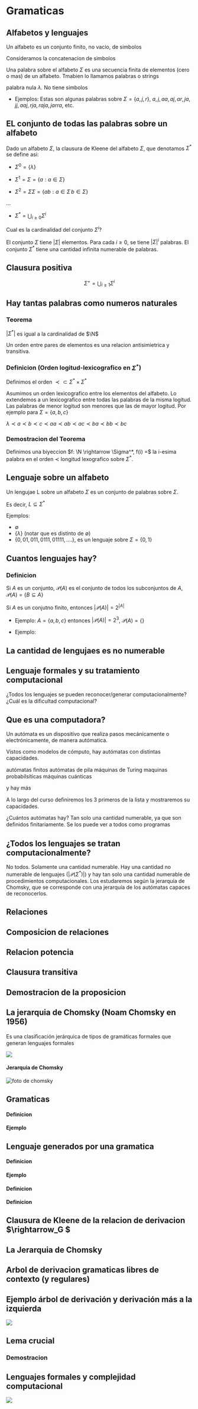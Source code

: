 # Gramaticas

## Alfabetos y lenguajes

Un alfabeto es un conjunto finito, no vacio, de simbolos

Consideramos la concatenacion de simbolos

Una palabra sobre el alfabeto $\Sigma$ es una secuencia finita de elementos (cero o mas) de un alfabeto. Tmabien lo llamamos palabras o strings

palabra nula $\lambda$. No tiene simbolos

- Ejemplos: Estas son algunas palabras sobre $\Sigma = \{a,j,r\}$, $a, j, aa, aj, ar, ja, jj, aaj, rja, raja, jarra$, etc.

## EL conjunto de todas las palabras sobre un alfabeto

Dado un alfabeto $\Sigma$, la clausura de Kleene del alfabeto $\Sigma$, que denotamos $\Sigma^*$ se define asi:

- $\Sigma^0 = \{\lambda\}$

- $\Sigma^1 = \Sigma = \{a : a\in \Sigma\}$

- $\Sigma^2 = \Sigma\Sigma = \{ab : a\in \Sigma\, b\in \Sigma\}$

...

- $\Sigma^* = \bigcup_{i \geq 0} \Sigma^i$

Cual es la cardinalidad del conjunto $\Sigma^i$?

El conjunto $\Sigma$ tiene $|\Sigma|$ elementos.
Para cada $i \geq 0$, se tiene $|\Sigma|^i$ palabras.
El conjunto $\Sigma^*$ tiene una cantidad infinita numerable de palabras.

## Clausura positiva

$$\Sigma^+ = \bigcup_{i \geq 1} \Sigma^i$$

## Hay tantas palabras como numeros naturales

### Teorema

$|\Sigma^*|$ es igual a la cardinalidad de $\N$

Un orden entre pares de elementos es una relacion antisimietrica y transitiva.

### Definicion (Orden logitud-lexicografico en $\Sigma^*$)

Definimos el orden $\prec \subset \Sigma^* \times \Sigma^*$

Asumimos un orden lexicografico entre los elementos del alfabeto.
Lo extendemos a un lexicografico entre todas las palabras de la misma logitud.
Las palabras de menor logitud son menores que las de mayor logitud.
Por ejemplo para $\Sigma = \{a,b,c\}$

$\lambda \prec a \prec b \prec c \prec aa \prec ab \prec ac \prec ba \prec bb \prec bc$

### Demostracion del Teorema

Definimos una biyeccion $f: \N \rightarrow \Sigma^*, f(i) =$ la i-esima palabra en el orden $\prec$ longitud lexografico sobre $\Sigma^*$.

## Lenguaje sobre un alfabeto

Un lengujae L sobre un alfabeto $\Sigma$ es un conjunto de palabras sobre $\Sigma$.

Es decir, $L \subseteq \Sigma^*$

Ejemplos:

- $\emptyset$
- $\{\lambda\}$ (notar que es distinto de $\emptyset$)
- $\{0,01,011,0111,01111,....\}$, es un lenguaje sobre $\Sigma = \{0,1\}$

## Cuantos lenguajes hay?

### Definicion

Si $A$ es un conjunto, $\mathcal{P}(A)$ es el conjunto de todos los subconjuntos de $A$, $\mathcal{P}(A) = \{ B \subseteq A \}$

Si $A$ es un conjutno finito, entonces $|\mathcal{P}(A)| = 2^{|A|}$

- Ejemplo: $A=\{a,b,c\}$ entonces $|\mathcal{P}(A)|=2^3$,
    $\mathcal{P}(A) = \{\}$

- Ejemplo:

## La cantidad de lengujaes es no numerable

## Lenguaje formales y su tratamiento computacional

¿Todos los lenguajes se pueden reconocer/generar computacionalmente?
¿Cuál es la diﬁcultad computacional?

## Que es una computadora?

Un autómata es un dispositivo que realiza pasos mecánicamente o
electrónicamente, de manera autómatica.

Vistos como modelos de cómputo, hay autómatas con distintas capacidades.

autómatas ﬁnitos
autómatas de pila
máquinas de Turing
maquinas probabilsíticas
máquinas cuánticas

y hay más

A lo largo del curso deﬁniremos los 3 primeros de la lista y mostraremos su capacidades.

¿Cuántos autómatas hay?
Tan solo una cantidad numerable, ya que son deﬁnidos ﬁnitariamente.
Se los puede ver a todos como programas

## ¿Todos los lenguajes se tratan computacionalmente?

No todos. Solamente una cantidad numerable.
Hay una cantidad no numerable de lenguajes ($|\mathcal{P}(\Sigma^*)|$) y hay tan solo una cantidad numerable de procedimientos computacionales.
Los estudaremos según la jerarquía de Chomsky, que se corresponde con
una jerarquía de los autómatas capaces de reconocerlos.

## Relaciones

## Composicion de relaciones

## Relacion potencia

## Clausura transitiva

## Demostracion de la proposicion

## La jerarquia de Chomsky (Noam Chomsky en 1956)

Es una clasiﬁcación jerárquica de tipos de gramáticas formales que generan lenguajes formales

![](/imgs/Chomsky1.png)

#### Jerarquia de Chomsky

![foto de chomsky](/imgs/jerarquiaChomsky.png)

## Gramaticas

#### Definicion

#### Ejemplo

## Lenguaje generados por una gramatica

#### Definicion

#### Ejemplo

#### Definicion

#### Definicion

## Clausura de Kleene de la relacion de derivacion $\rightarrow_G $

## La Jerarquia de Chomsky

## Arbol de derivacion gramaticas libres de contexto (y regulares)

## Ejemplo árbol de derivación y derivación más a la izquierda

![](/imgs/arbol1.png)

## Lema crucial

### Demostracion

## Lenguajes formales y complejidad computacional

![](/imgs/JerarquiaYComplejidad.png)
